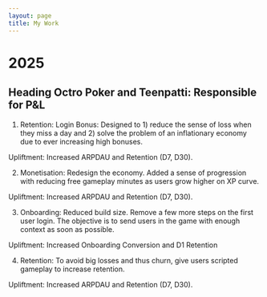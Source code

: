 ```yaml
---
layout: page
title: My Work
---
```


# 2025 

## Heading Octro Poker and Teenpatti: Responsible for P&L 

1. Retention: Login Bonus: Designed to 1) reduce the sense of loss when they miss a day and 2) solve the problem of an inflationary economy due to ever increasing high bonuses. 

Upliftment: Increased ARPDAU and Retention (D7, D30). 

2. Monetisation: Redesign the economy. Added a sense of progression with reducing free gameplay minutes as users grow higher on XP curve. 

Upliftment: Increased ARPDAU and Retention (D7, D30). 

3. Onboarding: Reduced build size. Remove a few more steps on the first user login. The objective is to send users in the game with enough context as soon as possible.

Upliftment: Increased Onboarding Conversion and D1 Retention 

4. Retention: To avoid big losses and thus churn, give users scripted gameplay to increase retention.

Upliftment: Increased ARPDAU and Retention (D7, D30). 



